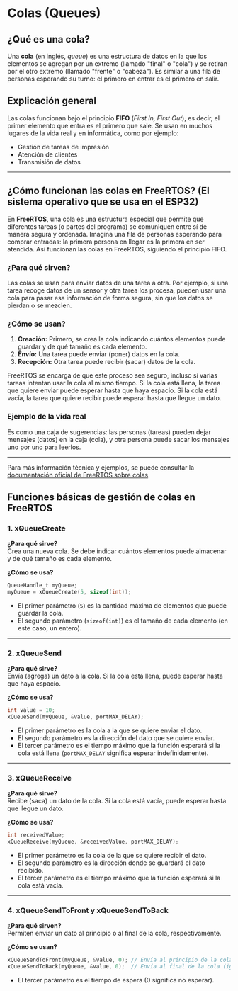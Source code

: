 # Colas (Queues)

## ¿Qué es una cola?

Una **cola** (en inglés, _queue_) es una estructura de datos en la que los elementos se agregan por un extremo (llamado "final" o "cola") y se retiran por el otro extremo (llamado "frente" o "cabeza"). Es similar a una fila de personas esperando su turno: el primero en entrar es el primero en salir.

## Explicación general

Las colas funcionan bajo el principio **FIFO** (_First In, First Out_), es decir, el primer elemento que entra es el primero que sale. Se usan en muchos lugares de la vida real y en informática, como por ejemplo:

- Gestión de tareas de impresión
- Atención de clientes
- Transmisión de datos

---

## ¿Cómo funcionan las colas en FreeRTOS? (El sistema operativo que se usa en el ESP32)

En **FreeRTOS**, una cola es una estructura especial que permite que diferentes tareas (o partes del programa) se comuniquen entre sí de manera segura y ordenada. Imagina una fila de personas esperando para comprar entradas: la primera persona en llegar es la primera en ser atendida. Así funcionan las colas en FreeRTOS, siguiendo el principio FIFO.

### ¿Para qué sirven?

Las colas se usan para enviar datos de una tarea a otra. Por ejemplo, si una tarea recoge datos de un sensor y otra tarea los procesa, pueden usar una cola para pasar esa información de forma segura, sin que los datos se pierdan o se mezclen.

### ¿Cómo se usan?

1. **Creación:** Primero, se crea la cola indicando cuántos elementos puede guardar y de qué tamaño es cada elemento.
2. **Envío:** Una tarea puede enviar (poner) datos en la cola.
3. **Recepción:** Otra tarea puede recibir (sacar) datos de la cola.

FreeRTOS se encarga de que este proceso sea seguro, incluso si varias tareas intentan usar la cola al mismo tiempo. Si la cola está llena, la tarea que quiere enviar puede esperar hasta que haya espacio. Si la cola está vacía, la tarea que quiere recibir puede esperar hasta que llegue un dato.

### Ejemplo de la vida real

Es como una caja de sugerencias: las personas (tareas) pueden dejar mensajes (datos) en la caja (cola), y otra persona puede sacar los mensajes uno por uno para leerlos.

---

Para más información técnica y ejemplos, se puede consultar la [documentación oficial de FreeRTOS sobre colas](https://freertos.org/Documentation/02-Kernel/04-API-references/06-Queues/00-QueueManagement).

## Funciones básicas de gestión de colas en FreeRTOS

### 1. xQueueCreate

**¿Para qué sirve?**  
Crea una nueva cola. Se debe indicar cuántos elementos puede almacenar y de qué tamaño es cada elemento.

**¿Cómo se usa?**

```c
QueueHandle_t myQueue;
myQueue = xQueueCreate(5, sizeof(int));
```

- El primer parámetro (`5`) es la cantidad máxima de elementos que puede guardar la cola.
- El segundo parámetro (`sizeof(int)`) es el tamaño de cada elemento (en este caso, un entero).

---

### 2. xQueueSend

**¿Para qué sirve?**  
Envía (agrega) un dato a la cola. Si la cola está llena, puede esperar hasta que haya espacio.

**¿Cómo se usa?**

```c
int value = 10;
xQueueSend(myQueue, &value, portMAX_DELAY);
```

- El primer parámetro es la cola a la que se quiere enviar el dato.
- El segundo parámetro es la dirección del dato que se quiere enviar.
- El tercer parámetro es el tiempo máximo que la función esperará si la cola está llena (`portMAX_DELAY` significa esperar indefinidamente).

---

### 3. xQueueReceive

**¿Para qué sirve?**  
Recibe (saca) un dato de la cola. Si la cola está vacía, puede esperar hasta que llegue un dato.

**¿Cómo se usa?**

```c
int receivedValue;
xQueueReceive(myQueue, &receivedValue, portMAX_DELAY);
```

- El primer parámetro es la cola de la que se quiere recibir el dato.
- El segundo parámetro es la dirección donde se guardará el dato recibido.
- El tercer parámetro es el tiempo máximo que la función esperará si la cola está vacía.

---

### 4. xQueueSendToFront y xQueueSendToBack

**¿Para qué sirven?**  
Permiten enviar un dato al principio o al final de la cola, respectivamente.

**¿Cómo se usan?**

```c
xQueueSendToFront(myQueue, &value, 0); // Envía al principio de la cola
xQueueSendToBack(myQueue, &value, 0);  // Envía al final de la cola (igual que xQueueSend)
```

- El tercer parámetro es el tiempo de espera (0 significa no esperar).

